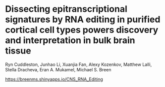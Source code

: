 # Dissecting epitranscriptional signatures by RNA editing in purified cortical cell types powers discovery and interpretation in bulk brain tissue
Ryn Cuddleston, Junhao Li, Xuanjia Fan, Alexy Kozenkov, Matthew Lalli, Stella Dracheva, Eran A. Mukamel, Michael S. Breen

https://breenms.shinyapps.io/CNS_RNA_Editing

